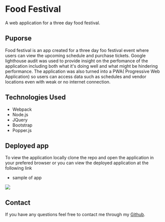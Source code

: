 # Food Festival
A web application for a three day food festival.

## Puporse
Food festival is an app created for a three day foo festival event where users can view the upcoming schedule and purchase tickets. Google lighthouse audit was used to provide insight on the perfomance of the application including both what it's doing well and what might be hindering performance. The application was also turned into a PWA( Progressive Web Application) so users can access data such as schedules and vendor locations even with weak or no internet connection. 

## Technologies Used
* Webpack 
* Node.js
* JQuery
* Bootstrap
* Popper.js

## Deployed app 
To view the application locally clone the repo and open the application in your prefered browser or you can view the deployed application at the following link

- sample of app

![](./assets/img/Food-Festival.gif)

## Contact
If you have any questions feel free to contact me through my [Github](https://github.com/Araceli4690).